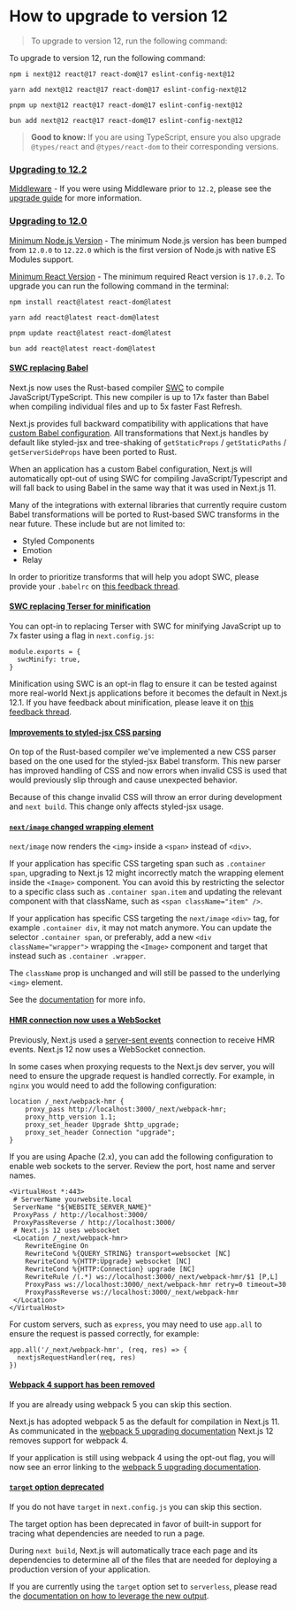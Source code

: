 # How to upgrade to version 12

> To upgrade to version 12, run the following command:



To upgrade to version 12, run the following command:

    npm i next@12 react@17 react-dom@17 eslint-config-next@12

    yarn add next@12 react@17 react-dom@17 eslint-config-next@12

    pnpm up next@12 react@17 react-dom@17 eslint-config-next@12

    bun add next@12 react@17 react-dom@17 eslint-config-next@12

> **Good to know:** If you are using TypeScript, ensure you also upgrade `@types/react` and `@types/react-dom` to their corresponding versions.

### [Upgrading to 12.2](#upgrading-to-122)

[Middleware](/docs/messages/middleware-upgrade-guide) - If you were using Middleware prior to `12.2`, please see the [upgrade guide](/docs/messages/middleware-upgrade-guide) for more information.

### [Upgrading to 12.0](#upgrading-to-120)

[Minimum Node.js Version](https://nodejs.org/en/) - The minimum Node.js version has been bumped from `12.0.0` to `12.22.0` which is the first version of Node.js with native ES Modules support.

[Minimum React Version](https://react.dev/learn/add-react-to-an-existing-project) - The minimum required React version is `17.0.2`. To upgrade you can run the following command in the terminal:

    npm install react@latest react-dom@latest
     
    yarn add react@latest react-dom@latest
     
    pnpm update react@latest react-dom@latest
     
    bun add react@latest react-dom@latest

#### [SWC replacing Babel](#swc-replacing-babel)

Next.js now uses the Rust-based compiler [SWC](https://swc.rs/) to compile JavaScript/TypeScript. This new compiler is up to 17x faster than Babel when compiling individual files and up to 5x faster Fast Refresh.

Next.js provides full backward compatibility with applications that have [custom Babel configuration](/docs/pages/guides/babel). All transformations that Next.js handles by default like styled-jsx and tree-shaking of `getStaticProps` / `getStaticPaths` / `getServerSideProps` have been ported to Rust.

When an application has a custom Babel configuration, Next.js will automatically opt-out of using SWC for compiling JavaScript/Typescript and will fall back to using Babel in the same way that it was used in Next.js 11.

Many of the integrations with external libraries that currently require custom Babel transformations will be ported to Rust-based SWC transforms in the near future. These include but are not limited to:

*   Styled Components
*   Emotion
*   Relay

In order to prioritize transforms that will help you adopt SWC, please provide your `.babelrc` on [this feedback thread](https://github.com/vercel/next.js/discussions/30174).

#### [SWC replacing Terser for minification](#swc-replacing-terser-for-minification)

You can opt-in to replacing Terser with SWC for minifying JavaScript up to 7x faster using a flag in `next.config.js`:

    module.exports = {
      swcMinify: true,
    }

Minification using SWC is an opt-in flag to ensure it can be tested against more real-world Next.js applications before it becomes the default in Next.js 12.1. If you have feedback about minification, please leave it on [this feedback thread](https://github.com/vercel/next.js/discussions/30237).

#### [Improvements to styled-jsx CSS parsing](#improvements-to-styled-jsx-css-parsing)

On top of the Rust-based compiler we've implemented a new CSS parser based on the one used for the styled-jsx Babel transform. This new parser has improved handling of CSS and now errors when invalid CSS is used that would previously slip through and cause unexpected behavior.

Because of this change invalid CSS will throw an error during development and `next build`. This change only affects styled-jsx usage.

#### [`next/image` changed wrapping element](#nextimage-changed-wrapping-element)

`next/image` now renders the `<img>` inside a `<span>` instead of `<div>`.

If your application has specific CSS targeting span such as `.container span`, upgrading to Next.js 12 might incorrectly match the wrapping element inside the `<Image>` component. You can avoid this by restricting the selector to a specific class such as `.container span.item` and updating the relevant component with that className, such as `<span className="item" />`.

If your application has specific CSS targeting the `next/image` `<div>` tag, for example `.container div`, it may not match anymore. You can update the selector `.container span`, or preferably, add a new `<div className="wrapper">` wrapping the `<Image>` component and target that instead such as `.container .wrapper`.

The `className` prop is unchanged and will still be passed to the underlying `<img>` element.

See the [documentation](about:/docs/pages/api-reference/components/image#styling-images) for more info.

#### [HMR connection now uses a WebSocket](#hmr-connection-now-uses-a-websocket)

Previously, Next.js used a [server-sent events](https://developer.mozilla.org/docs/Web/API/Server-sent_events) connection to receive HMR events. Next.js 12 now uses a WebSocket connection.

In some cases when proxying requests to the Next.js dev server, you will need to ensure the upgrade request is handled correctly. For example, in `nginx` you would need to add the following configuration:

    location /_next/webpack-hmr {
        proxy_pass http://localhost:3000/_next/webpack-hmr;
        proxy_http_version 1.1;
        proxy_set_header Upgrade $http_upgrade;
        proxy_set_header Connection "upgrade";
    }

If you are using Apache (2.x), you can add the following configuration to enable web sockets to the server. Review the port, host name and server names.

    <VirtualHost *:443>
     # ServerName yourwebsite.local
     ServerName "${WEBSITE_SERVER_NAME}"
     ProxyPass / http://localhost:3000/
     ProxyPassReverse / http://localhost:3000/
     # Next.js 12 uses websocket
     <Location /_next/webpack-hmr>
        RewriteEngine On
        RewriteCond %{QUERY_STRING} transport=websocket [NC]
        RewriteCond %{HTTP:Upgrade} websocket [NC]
        RewriteCond %{HTTP:Connection} upgrade [NC]
        RewriteRule /(.*) ws://localhost:3000/_next/webpack-hmr/$1 [P,L]
        ProxyPass ws://localhost:3000/_next/webpack-hmr retry=0 timeout=30
        ProxyPassReverse ws://localhost:3000/_next/webpack-hmr
     </Location>
    </VirtualHost>
    

For custom servers, such as `express`, you may need to use `app.all` to ensure the request is passed correctly, for example:

    app.all('/_next/webpack-hmr', (req, res) => {
      nextjsRequestHandler(req, res)
    })

#### [Webpack 4 support has been removed](#webpack-4-support-has-been-removed)

If you are already using webpack 5 you can skip this section.

Next.js has adopted webpack 5 as the default for compilation in Next.js 11. As communicated in the [webpack 5 upgrading documentation](/docs/messages/webpack5) Next.js 12 removes support for webpack 4.

If your application is still using webpack 4 using the opt-out flag, you will now see an error linking to the [webpack 5 upgrading documentation](/docs/messages/webpack5).

#### [`target` option deprecated](#target-option-deprecated)

If you do not have `target` in `next.config.js` you can skip this section.

The target option has been deprecated in favor of built-in support for tracing what dependencies are needed to run a page.

During `next build`, Next.js will automatically trace each page and its dependencies to determine all of the files that are needed for deploying a production version of your application.

If you are currently using the `target` option set to `serverless`, please read the [documentation on how to leverage the new output](/docs/pages/api-reference/config/next-config-js/output).
